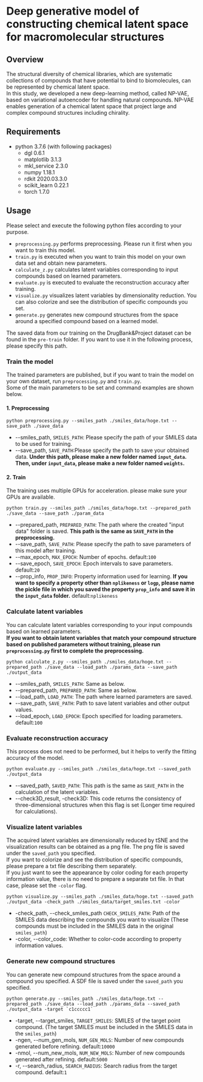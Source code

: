 # Deep generative model of constructing chemical latent space for macromolecular structures
## Overview
The structural diversity of chemical libraries, which are systematic collections of compounds that have potential to bind to biomolecules, can be represented by chemical latent space. \
In this study, we developed a new deep-learning method, called NP-VAE, based on variational autoencoder for handling natural compounds. NP-VAE enables generation of a chemical latent space that project large and complex compound structures including chirality.
## Requirements
* python 3.7.6 (with following packages)
  * dgl 0.6.1
  * matplotlib 3.1.3
  * mkl_service 2.3.0
  * numpy 1.18.1
  * rdkit 2020.03.3.0
  * scikit_learn 0.22.1
  * torch 1.7.0
## 
## Usage
Please select and execute the following python files according to your purpose.
* `preprocessing.py` performs preprocessing. Please run it first when you want to train this model.
* `train.py` is executed when you want to train this model on your own data set and obtain new parameters.
* `calculate_z.py` calculates latent variables corresponding to input compounds based on learned parameters.
* `evaluate.py` is executed to evaluate the reconstruction accuracy after training.
* `visualize.py` visualizes latent variables by dimensionality reduction. You can also colorize and see the distribution of specific compounds you set.
* `generate.py` generates new compound structures from the space around a specified compound based on a learned model.
  
The saved data from our training on the DrugBank&Project dataset can be found in the `pre-train` folder. If you want to use it in the following process, please specify this path.
### Train the model
The trained parameters are published, but if you want to train the model on your own dataset, run `preprocessing.py` and `train.py`.\
Some of the main parameters to be set and command examples are shown below.
#### 1. Preprocessing
```
python preprocessing.py --smiles_path ./smiles_data/hoge.txt --save_path ./save_data
```
* --smiles_path, `SMILES_PATH`: Please specify the path of your SMILES data to be used for training.
* --save_path, `SAVE_PATH`:Please specify the path to save your obtained data. **Under this path, please make a new folder named `input_data`. Then, under `input_data`, please make a new folder named `weights`.**
#### 2. Train
The training uses multiple GPUs for acceleration. please make sure your GPUs are available.
```
python train.py --smiles_path ./smiles_data/hoge.txt --prepared_path ./save_data --save_path ./param_data
```
* --prepared_path, `PREPARED_PATH`: The path where the created "input data" folder is saved. **This path is the same as `SAVE_PATH` in the preprocessing.**
* --save_path, `SAVE_PATH`: Please specify the path to save parameters of this model after training.
* --max_epoch, `MAX_EPOCH`: Number of epochs. default:`100`
* --save_epoch, `SAVE_EPOCH`: Epoch intervals to save parameters. default:`20`
* --prop_info, `PROP_INFO`: Property information used for learning. **If you want to specify a property other than `nplikeness` or `logp`, please name the pickle file in which you saved the property `prop_info` and save it in the `input_data` folder.** default:`nplikeness`
### Calculate latent variables
You can calculate latent variables corresponding to your input compounds based on learned parameters.\
**If you want to obtain latent variables that match your compound structure based on published parameters without training, please run `preprocessing.py` first to complete the preprocessing.**
```
python calculate_z.py --smiles_path ./smiles_data/hoge.txt --prepared_path ./save_data --load_path ./params_data --save_path ./output_data
```
* --smiles_path, `SMILES_PATH`: Same as below.
* --prepared_path, `PREPARED_PATH`: Same as below.
* --load_path, `LOAD_PATH`: The path where learned parameters are saved. 
* --save_path, `SAVE_PATH`: Path to save latent variables and other output values.
* --load_epoch, `LOAD_EPOCH`: Epoch specified for loading parameters. default:`100`
### Evaluate reconstruction accuracy
This process does not need to be performed, but it helps to verify the fitting accuracy of the model.
```
python evaluate.py --smiles_path ./smiles_data/hoge.txt --saved_path ./output_data
```
* --saved_path, `SAVED_PATH`: This path is the same as `SAVE_PATH` in the calculation of the latent variables.
* --check3D_result, -check3D: This code returns the consistency of three-dimensional structures when this flag is set (Longer time required for calculations).
### Visualize latent variables
The acquired latent variables are dimensionally reduced by tSNE and the visualization results can be obtained as a png file. The png file is saved under the `saved_path` you specified.\
If you want to colorize and see the distribution of specific compounds, please prepare a txt file describing them separately.\
If you just want to see the appearance by color coding for each property information value, there is no need to prepare a separate txt file. In that case, please set the `-color` flag.
```
python visualize.py --smiles_path ./smiles_data/hoge.txt --saved_path ./output_data -check_path ./smiles_data/target_smiles.txt -color
```
* -check_path, --check_smiles_path `CHECK_SMILES_PATH`: Path of the SMILES data describing the compounds you want to visualize (These compounds must be included in the SMILES data in the original `smiles_path`)
* -color, --color_code: Whether to color-code according to property information values.
### Generate new compound structures
You can generate new compound structures from the space around a compound you specified. A SDF file is saved under the `saved_path` you specified.
```
python generate.py --smiles_path ./smiles_data/hoge.txt --prepared_path ./save_data --load_path ./params_data --saved_path ./output_data -target `c1ccccc1`
```
* -target, --target_smiles, `TARGET_SMILES`: SMILES of the target point compound. (The target SMILES must be included in the SMILES data in the `smiles_path`)
* -ngen, --num_gen_mols, `NUM_GEN_MOLS`: Number of new compounds generated before refining. default:`10000`
* -nmol, --num_new_mols, `NUM_NEW_MOLS`: Number of new compounds generated after refining. default:`5000`
* -r, --search_radius, `SEARCH_RADIUS`: Search radius from the target compound. default:`1`
